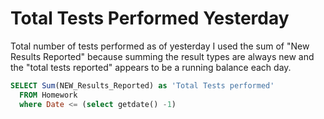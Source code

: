 # Total Tests Performed Yesterday


Total number of tests performed as of yesterday
I used the sum of "New Results Reported" because summing the result types are always new and the "total tests reported" appears to be a running balance each day.


```sql
SELECT Sum(NEW_Results_Reported) as 'Total Tests performed' 
  FROM Homework
  where Date <= (select getdate() -1)
```

